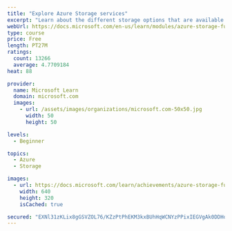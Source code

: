 ```yaml
---
title: "Explore Azure Storage services"
excerpt: "Learn about the different storage options that are available in Azure Storage."
webUrl: https://docs.microsoft.com/en-us/learn/modules/azure-storage-fundamentals/
type: course
price: Free
length: PT27M
ratings:
  count: 13266
  average: 4.7709184
heat: 88

provider:
  name: Microsoft Learn
  domain: microsoft.com
  images:
    - url: /assets/images/organizations/microsoft.com-50x50.jpg
      width: 50
      height: 50

levels:
  - Beginner

topics:
  - Azure
  - Storage

images:
  - url: https://docs.microsoft.com/learn/achievements/azure-storage-fundamentals-social.png
    width: 640
    height: 320
    isCached: true

secured: "EXNl31zKLix8gGSVZOL76/KZzPtPhEKM3kxBUhHqWCNYzPPixIEGVgAk0DDHocbgrkoiU1bQxqqVOh4XoWIDbxiHohK6aFm+UcGwXNrHlfL3LRKDe8B7U/e7IevooYxYWoN7jGlmKo7u7EKhCrG+1oQmN3rTTW/AhCNKGdA6k9tA5D8T815981/oQnZtfU48P6HGLQjUgu2CufcE4lCMOsz/TLkl3ULivnivuEe0ldMRzTWMJqlmSXvfP4L7Gx6i2r3MANyQVbCE0QFASEY3iOeFvGBc/WuWcDHtyN3FF3uQmv6AjZ5WwdM5lMgvrSVWUAJhDuqwQwTiElvS30rGIx/8OtOgSyvv6SNxY+/2Wo4Ns75RuJI344M5atE+J1kSoEBwbQDXGrXDVzJZtpXyfXmNIvrGX2CZINFPoUHUL85sixgTwgEOY58jfhMagDe6;TOm52i/FAdqCu/gIeTyLeg=="
---
```


